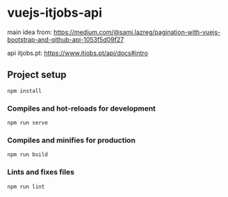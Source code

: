 # vuejs-itjobs-api
main idea from: https://medium.com/@sami.lazreg/pagination-with-vuejs-bootstrap-and-github-api-1053f5d09f27

api itjobs.pt: https://www.itjobs.pt/api/docs#intro

## Project setup
```
npm install
```

### Compiles and hot-reloads for development
```
npm run serve
```

### Compiles and minifies for production
```
npm run build
```

### Lints and fixes files
```
npm run lint
```

